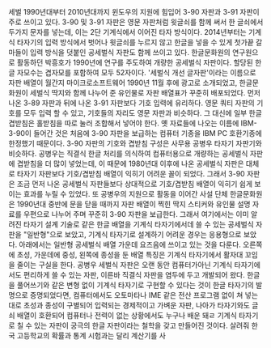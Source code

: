 세벌
1990년대부터 2010년대까지 윈도우의 지원에 힘입어 3-90 자판과 3-91 자판이 주로 쓰이고 있다.
3-90 및 3-91 자판은 영문 자판처럼 윗글쇠를 함께 써서 한 글쇠에서 두가지 문자를 넣는데, 이는 2단 기계식에서 이어진 타자 방식이다. 
2014년부터는 기계식 타자기의 입력 방식에서 벗어나 윗글쇠를 누르지 않고 한글을 넣을 수 있게 첫가끝 갈마들이 입력 방식을 덧붙인 공세벌식 자판도 함께 쓰이고 있다.
한글문화원의 연구원으로 활동하던 박흥호가 1990년에 연구를 주도하여 개량한 공세벌식 자판이다.
할당된 한글 자모수는 겹자모를 포함하여 모두 52자이다. '세벌식 개선 글자판'이라는 이름으로 자판 배열이 월간지 마이크로소프트웨어 1990년 11월 후에 광고로 소개되었고, 한글문화원이 세벌식 딱지와 함께 나누어 준 유인물로 자판 배열표가 꾸준히 배포되었다. 
먼저 나온 3-89 자판과 뒤에 나온 3-91 자판보다 기호 입력에 유리하다. 영문 쿼티 자판의 기호를 모두 입력 할 수 있고, 기호들의 자리도 영문 자판과 비슷하다. 그 대신에 일부 한글 겹받침은 홀받침을 따로 눌러 조합해서 넣어야 한다. 옛 자료들에 나오는 이름에 IBM-3-90이 들어간 것은 처음에 3-90 자판을 보급하는 컴퓨터 기종을 IBM PC 호환기종에 한정했기 때문이다. 
3-90 자판의 기호와 겹받침 구성은 사무용 공병우 타자기 자판기와 비슷하다. 공병우는 직결식 한글 처리를 의식하여 컴퓨터용으로 개량하는 공세벌식 자판에 겹받침을 더 많이 넣었는데, 이 때문에 1980년대 이후에 나온 공세벌식 자판은 대체로 타자기 자판보다 기호/겹받침 배열이 익히기 어려운 꼴이 되었다. 그래서 3-90 자판은 조금 먼저 나온 공세벌식 자판들보다 상대적으로 기호/겹받침 배열이 익히기 쉽게 보이는 효과를 누릴 수 있었다.
또 공병우의 지원으로 활동을 이어간 사설 단체 한글문화원은 1990년대 중반에 문을 닫을 때까지 자판 배열이 찍힌 딱지 스티커와 유인물 설명 자료를 우편으로 나누어 주며 꾸준히 3-90 자판을 보급한다. 
그래서 여기에서는 이미 알려진 타자기 설계 기술로 같은 한글 배열을 기계식 타자기에서데 쓸 수 있는 공세벌식 자판을 "일반형"으로 보았고, 기계식 타자기로 설계하기 어려운 경우는 응용형으로 보았다. 아래에서는 일반형 공세벌식 배열 가운데 요즈음에 쓰이고 있는 것을 다룬다.
오른쪽에 초성, 가운데에 중성, 왼쪽에 종성을 둔 배열 특징은 기계식 타자기에서 활자대 꼬임을 줄이는 구실을 한다. 공병우 세벌식 자판은 오랜 동안 컴퓨터가아닌 기계식 타자기에서도 편리하게 쓸 수 있는 자판, 이른바 직결식 자판을 염두에 두고 개발되어 왔다. 한글을 풀어쓰기와 같은 변형 없이 기계식 타자기로 구현할 수 있다는 것이 한글 타자기의 발명으로 증명되었다면, 컴퓨터에서도 오토마타나 IME 같은 전산 프로그램 없이 쳐 넣는대로 초성과 종성이 구별되어 입력되는 경제적이고 가벼운 자판, 나아가 타자기와도 글쇠 배열이 호환되어 컴퓨터나 전력이 없는  상황에서도 누구나 배운 돼ㄹ 기계식 타자기로 칠 수 있는 자판이 궁극의 한글 자판이라는 철학을 갖고 만들어진 것이다.
살려줘 
한국 고등학교의 확률과 통계 시험과는 달리 계산기를 사